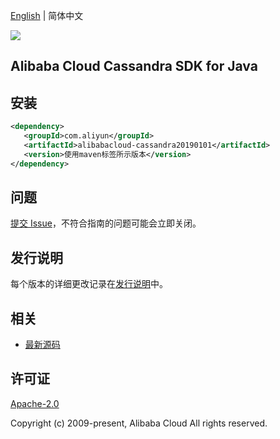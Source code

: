 [English](README.md) | 简体中文

![](https://aliyunsdk-pages.alicdn.com/icons/AlibabaCloud.svg)

## Alibaba Cloud Cassandra SDK for Java

## 安装

```xml
<dependency>
   <groupId>com.aliyun</groupId>
   <artifactId>alibabacloud-cassandra20190101</artifactId>
   <version>使用maven标签所示版本</version>
</dependency>
```

## 问题

[提交 Issue](https://github.com/aliyun/alibabacloud-java-async-sdk/issues/new)，不符合指南的问题可能会立即关闭。

## 发行说明

每个版本的详细更改记录在[发行说明](./ChangeLog.txt)中。

## 相关

- [最新源码](https://github.com/aliyun/alibabacloud-async-java-sdk/)

## 许可证

[Apache-2.0](http://www.apache.org/licenses/LICENSE-2.0)

Copyright (c) 2009-present, Alibaba Cloud All rights reserved.
